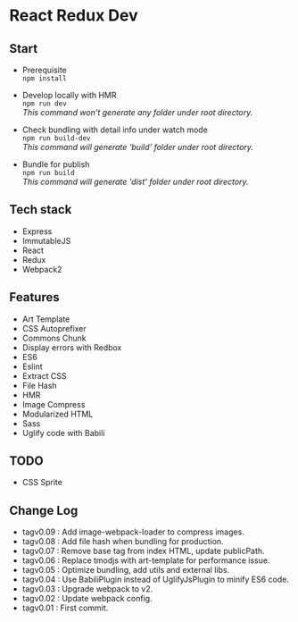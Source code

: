 # React Redux Dev

## Start  
* Prerequisite  
    `npm install`  

* Develop locally with HMR  
    `npm run dev`  
    _This command won't generate any folder under root directory._  

* Check bundling with detail info under watch mode  
    `npm run build-dev`  
    _This command will generate 'build' folder under root directory._  

* Bundle for publish  
    `npm run build`  
    _This command will generate 'dist' folder under root directory._  


## Tech stack  
* Express
* ImmutableJS
* React
* Redux
* Webpack2


## Features  
* Art Template
* CSS Autoprefixer
* Commons Chunk
* Display errors with Redbox
* ES6
* Eslint
* Extract CSS
* File Hash
* HMR
* Image Compress
* Modularized HTML
* Sass
* Uglify code with Babili


## TODO  
* CSS Sprite


## Change Log  
* tagv0.09 : Add image-webpack-loader to compress images.
* tagv0.08 : Add file hash when bundling for production.
* tagv0.07 : Remove base tag from index HTML, update publicPath.
* tagv0.06 : Replace tmodjs with art-template for performance issue.
* tagv0.05 : Optimize bundling, add utils and external libs.
* tagv0.04 : Use BabiliPlugin instead of UglifyJsPlugin to minify ES6 code.
* tagv0.03 : Upgrade webpack to v2.
* tagv0.02 : Update webpack config.
* tagv0.01 : First commit.
